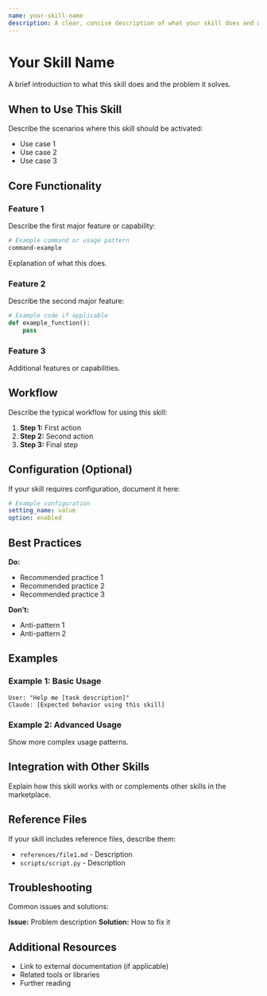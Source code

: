 ```yaml
---
name: your-skill-name
description: A clear, concise description of what your skill does and when Claude should use it. Include the main functionality and use cases.
---
```


# Your Skill Name

A brief introduction to what this skill does and the problem it solves.

## When to Use This Skill

Describe the scenarios where this skill should be activated:
- Use case 1
- Use case 2
- Use case 3

## Core Functionality

### Feature 1

Describe the first major feature or capability:

```bash
# Example command or usage pattern
command-example
```

Explanation of what this does.

### Feature 2

Describe the second major feature:

```python
# Example code if applicable
def example_function():
    pass
```

### Feature 3

Additional features or capabilities.

## Workflow

Describe the typical workflow for using this skill:

1. **Step 1:** First action
2. **Step 2:** Second action
3. **Step 3:** Final step

## Configuration (Optional)

If your skill requires configuration, document it here:

```yaml
# Example configuration
setting_name: value
option: enabled
```

## Best Practices

**Do:**
- Recommended practice 1
- Recommended practice 2
- Recommended practice 3

**Don't:**
- Anti-pattern 1
- Anti-pattern 2

## Examples

### Example 1: Basic Usage

```
User: "Help me [task description]"
Claude: [Expected behavior using this skill]
```

### Example 2: Advanced Usage

Show more complex usage patterns.

## Integration with Other Skills

Explain how this skill works with or complements other skills in the marketplace.

## Reference Files

If your skill includes reference files, describe them:
- `references/file1.md` - Description
- `scripts/script.py` - Description

## Troubleshooting

Common issues and solutions:

**Issue:** Problem description
**Solution:** How to fix it

## Additional Resources

- Link to external documentation (if applicable)
- Related tools or libraries
- Further reading
